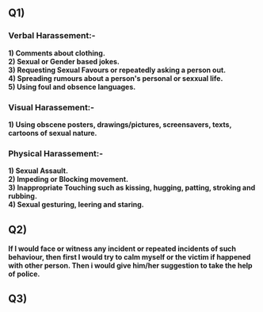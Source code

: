 
## Q1)
### Verbal Harassement:-
**1) Comments about clothing.** <br>
**2) Sexual or Gender based jokes.** <br>
**3) Requesting Sexual Favours or repeatedly asking a person out.** <br>
**4) Spreading rumours about a person's personal or sexxual life.** <br>
**5) Using foul and obsence languages.** <br>

### Visual Harassement:-
**1) Using obscene posters, drawings/pictures, screensavers, texts, cartoons of sexual nature.** <br>

### Physical Harassement:-
**1) Sexual Assault.** <br>
**2) Impeding or Blocking movement.** <br>
**3) Inappropriate Touching such as kissing, hugging, patting, stroking and rubbing.** <br>
**4) Sexual gesturing, leering and staring.** <br>

## Q2)
**If I would face or witness any incident or repeated incidents of such behaviour, then first I would try to calm myself or the victim if happened with other person. Then i would give him/her suggestion to take the help of police.** 

## Q3)



